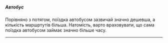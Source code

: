 ##### Автобус

Порівняно з потягом, поїздка автобусом зазвичай значно дешевша, а кількість маршртутів більша. Натомість, варто враховувати, що сама поїздка автобусом займає значно більше часу.

***
